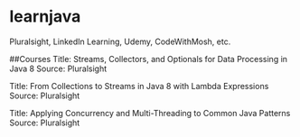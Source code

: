 # learnjava
Pluralsight, LinkedIn Learning, Udemy, CodeWithMosh, etc.


##Courses
Title: Streams, Collectors, and Optionals for Data Processing in Java 8
Source: Pluralsight

Title: From Collections to Streams in Java 8 with Lambda Expressions
Source: Pluralsight

Title: Applying Concurrency and Multi-Threading to Common Java Patterns
Source: Pluralsight
